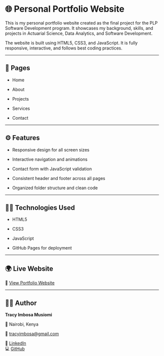 # 🌐 Personal Portfolio Website

This is my personal portfolio website created as the final project for the PLP Software Development program. It showcases my background, skills, and projects in Actuarial Science, Data Analytics, and Software Development.

The website is built using HTML5, CSS3, and JavaScript. It is fully responsive, interactive, and follows best coding practices.

---

## 📄 Pages

- Home
  
- About
  
- Projects
    
- Services
   
- Contact  

---

## ⚙️ Features

- Responsive design for all screen sizes
    
- Interactive navigation and animations
    
- Contact form with JavaScript validation
   
- Consistent header and footer across all pages
    
- Organized folder structure and clean code  

---

## 🧑‍💻 Technologies Used

- HTML5
  
- CSS3
  
- JavaScript
   
- GitHub Pages for deployment  

---

## 🌍 Live Website

🔗 [View Portfolio Website](https://timm927.github.io/web-tech-wk-8/)

---

## 👩‍🎓 Author

**Tracy Imbosa Musiomi** 

📍 Nairobi, Kenya  

📧 tracyimbosa@gmail.com  

🔗 [LinkedIn](https://www.linkedin.com/in/tracyimbosa-20052025t)  
💻 [GitHub](https://github.com/timm927)
